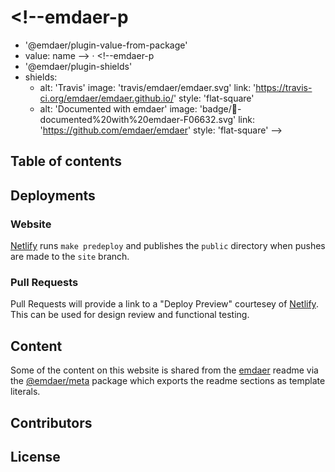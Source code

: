# <!--emdaer-p
  - '@emdaer/plugin-value-from-package'
  - value: name
--> · <!--emdaer-p
  - '@emdaer/plugin-shields'
  - shields:
      - alt: 'Travis'
        image: 'travis/emdaer/emdaer.svg'
        link: 'https://travis-ci.org/emdaer/emdaer.github.io/'
        style: 'flat-square'
      - alt: 'Documented with emdaer'
        image: 'badge/📓-documented%20with%20emdaer-F06632.svg'
        link: 'https://github.com/emdaer/emdaer'
        style: 'flat-square'
-->
<!--emdaer-p
  - '@emdaer/plugin-value-from-package'
  - value: description
-->
## Table of contents
<!-- toc -->
## Deployments

### Website
[Netlify](https://app.netlify.com/sites/sleepy-almeida-dd718d/settings/deploys#continuous-deployment) runs `make predeploy` and publishes the `public` directory when pushes are made to the `site` branch.

### Pull Requests
Pull Requests will provide a link to a "Deploy Preview" courtesey of [Netlify](https://www.netlify.com/docs/continuous-deployment/#branches-deploys). This can be used for design review and functional testing.

## Content
Some of the content on this website is shared from the [emdaer](https://github.com/emdaer/emdaer) readme via the [@emdaer/meta](https://www.npmjs.com/package/@emdaer/meta) package which exports the readme sections as template literals. 

## Contributors
<!--emdaer-p
  - '@emdaer/plugin-contributors-details-github'
-->

## License
<!--emdaer-p
  - '@emdaer/plugin-license-reference'
-->
<!--emdaer-t
  - '@emdaer/transform-prettier'
  - options:
      printWidth: 500
      singleQuote: true
      trailingComma: es5
-->
<!--emdaer-t
  - '@emdaer/transform-smartypants'
  - options: q
-->
<!--emdaer-t
  - '@emdaer/transform-table-of-contents'
-->
